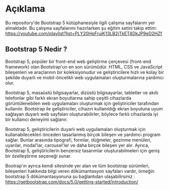 # Açıklama


Bu repository'de Bootstrap 5 kütüphanesiyle ilgili çalışma sayfalarım yer almaktadır.  Bu çalışma sayfalarımı hazırlarken şu eğitim setini takip ettim: https://youtube.com/playlist?list=PLY20HpFruiK13LB2jTkET4DkJP9eD2HZf


## Bootstrap 5 Nedir ?

Bootstrap 5, popüler bir front-end web geliştirme çerçevesi (front-end framework) olan Bootstrap'un en son sürümüdür. HTML, CSS ve JavaScript bileşenleri ve araçlarının bir koleksiyonudur ve geliştiricilere hızlı ve kolay bir şekilde duyarlı ve mobil-öncelikli web uygulamaları oluşturmalarına yardımcı olur.

Bootstrap 5, masaüstü bilgisayarlar, dizüstü bilgisayarlar, tabletler ve akıllı telefonlar gibi farklı ekran boyutlarına sahip çeşitli cihazlarda görüntülenebilen web uygulamaları oluşturmak için geliştiriciler tarafından kullanılır. Bootstrap ile geliştiriciler, cihazın kullanıldığı ekran boyutuna uyum sağlayan duyarlı web sayfaları oluşturabilirler, böylece farklı cihazlarda iyi bir kullanıcı deneyimi sağlanır.

Bootstrap 5, geliştiricilerin duyarlı web uygulamaları oluşturmak için kullanabilecekleri önceden tasarlanmış birçok bileşen ve yardımcı program sağlar. Bunlar arasında tipografi, formlar, düğmeler, gezinme menüleri, uyarılar, modal'lar, carousel'ler ve daha birçok bileşen yer alır. Ayrıca, Bootstrap 5, geliştiricilerin benzersiz tasarımlar oluşturabilmeleri için geniş bir özelleştirme seçeneği sunar.

Bootrap'ın ayrıca kendi sitesinde yer alan ve tüm bootstrap sürümleri, bileşenleri hakkında bilgi veren dökümantasyon sayfaları vardır, örneğin bootstrap 5 dökümantasyonuna şu bağlantıdan ulaşabilirsiniz : https://getbootstrap.com/docs/5.0/getting-started/introduction/
